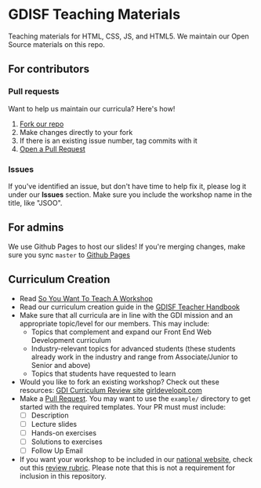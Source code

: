 # GDISF Teaching Materials

Teaching materials for HTML, CSS, JS, and HTML5. We maintain our Open Source materials on this repo. 

## For contributors

### Pull requests

Want to help us maintain our curricula? Here's how!

1. [Fork our repo](https://help.github.com/articles/fork-a-repo/)
2. Make changes directly to your fork
3. If there is an existing issue number, tag commits with it
4. [Open a Pull Request](https://help.github.com/articles/using-pull-requests/)

### Issues

If you've identified an issue, but don't have time to help fix it, please log it under our **Issues** section. Make sure you include the workshop name in the title, like "JSOO". 

## For admins

We use Github Pages to host our slides! If you're merging changes, make sure you sync `master` to [Github Pages](http://brettterpstra.com/2012/09/26/github-tip-easily-sync-your-master-to-github-pages/)

## Curriculum Creation
* Read [So You Want To Teach A Workshop](https://docs.google.com/document/d/1F3-Z63hQKq1COWwkA5hUrBH7ihQSD4fQ_vRXwid2vuw/edit#heading=h.9leyj5l2w5nt)
* Read our curriculum creation guide in the [GDISF Teacher Handbook](https://docs.google.com/document/d/1wNqY-d90SQpVIKMmCcWnL2iibSfb-Ze2emgT0eaa6vA/edit#heading=h.3gt3a855moc6)
* Make sure that all curricula are in line with the GDI mission and an appropriate topic/level for our members. This may include:
	* Topics that complement and expand our Front End Web Development curriculum
	* Industry-relevant topics for advanced students (these students already work in the industry and range from Associate/Junior to Senior and above)
	* Topics that students have requested to learn
* Would you like to fork an existing workshop? Check out these resources:
	[GDI Curriculum Review site](http://girldevelopit.github.io/gdi-curriculum-site/)
	[girldevelopit.com](https://www.girldevelopit.com/materials)
* Make a [Pull Request](https://github.com/gdisf/teaching-materials). You may want to use the `example/` directory to get started with the required templates. Your PR must must include:
	- [ ] Description
	- [ ] Lecture slides
	- [ ] Hands-on exercises
	- [ ] Solutions to exercises
	- [ ] Follow Up Email
* If you want your workshop to be included in our [national website](https://www.girldevelopit.com/materials), check out this [review rubric](https://docs.google.com/document/d/1zw7qX2EAO08rGAjl9683aVxtsAoZQLxmy7evu2my4OY/edit). Please note that this is not a requirement for inclusion in this repository.
